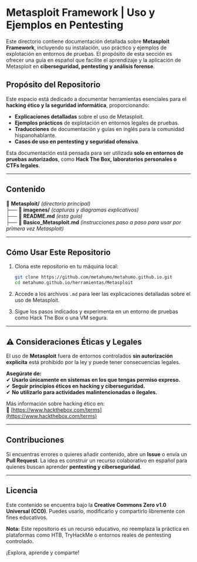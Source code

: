 # Metasploit Framework | Uso y Ejemplos en Pentesting  

Este directorio contiene documentación detallada sobre **Metasploit Framework**, incluyendo su instalación, uso práctico y ejemplos de explotación en entornos de pruebas. El propósito de esta sección es ofrecer una guía en español que facilite el aprendizaje y la aplicación de Metasploit en **ciberseguridad, pentesting y análisis forense**.  

##  Propósito del Repositorio  

Este espacio está dedicado a documentar herramientas esenciales para el **hacking ético y la seguridad informática**, proporcionando:  

- **Explicaciones detalladas** sobre el uso de Metasploit.  
- **Ejemplos prácticos** de explotación en entornos legales de pruebas.  
- **Traducciones** de documentación y guías en inglés para la comunidad hispanohablante.  
- **Casos de uso en pentesting y seguridad ofensiva**.  

Esta documentación está pensada para ser utilizada **solo en entornos de pruebas autorizados**, como **Hack The Box, laboratorios personales o CTFs legales**.  

---

## Contenido  

📁 **Metasploit/** _(directorio principal)_  
├── 📁 **imagenes/** _(capturas y diagramas explicativos)_  
├── 📄 **README.md** _(esta guía)_  
├── 📄 **Basico_Metasploit.md** _(instrucciones paso a paso para usar por primera vez Metasploit)_  
  

---

## Cómo Usar Este Repositorio  

1. Clona este repositorio en tu máquina local:  

   ```bash
   git clone https://github.com/metahumo/metahumo.github.io.git
   cd metahumo.github.io/herramientas/Metasploit
   ```

2. Accede a los archivos `.md` para leer las explicaciones detalladas sobre el uso de Metasploit.  
3. Sigue los pasos indicados y experimenta en un entorno de pruebas como Hack The Box o una VM segura.  

---

## ⚠️ Consideraciones Éticas y Legales  

El uso de **Metasploit** fuera de entornos controlados **sin autorización explícita** está prohibido por la ley y puede tener consecuencias legales.  

**Asegúrate de:**  
✔ **Usarlo únicamente en sistemas en los que tengas permiso expreso.**  
✔ **Seguir principios éticos en hacking y ciberseguridad.**  
✔ **No utilizarlo para actividades malintencionadas o ilegales.**  

Más información sobre hacking ético en:  
🔗 [https://www.hackthebox.com/terms](https://www.hackthebox.com/terms)  

---

## Contribuciones  

Si encuentras errores o quieres añadir contenido, abre un **Issue** o envía un **Pull Request**. La idea es construir un recurso colaborativo en español para quienes buscan aprender **pentesting y ciberseguridad**.  

---

## Licencia  

Este contenido se encuentra bajo la **Creative Commons Zero v1.0 Universal (CC0)**. Puedes usarlo, modificarlo y compartirlo libremente con fines educativos.  

**Nota:** Este repositorio es un recurso educativo, no reemplaza la práctica en plataformas como HTB, TryHackMe o entornos reales de pentesting controlado.  

¡Explora, aprende y comparte!   

